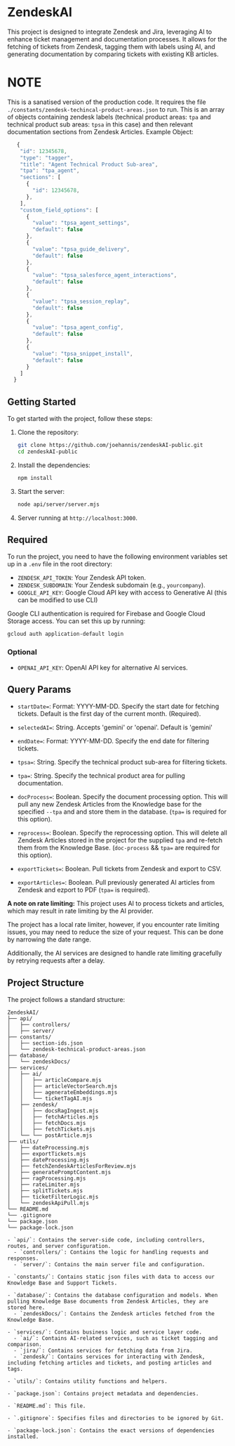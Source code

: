 # ZendeskAI

This project is designed to integrate Zendesk and Jira, leveraging AI to enhance ticket management and documentation processes. It allows for the fetching of tickets from Zendesk, tagging them with labels using AI, and generating documentation by comparing tickets with existing KB articles.

# NOTE
This is a sanatised version of the production code. It requires the file `./constants/zendesk-techincal-product-areas.json` to run. This is an array of objects containing zendesk labels (technical product areas: `tpa` and technical product sub areas: `tpsa` in this case) and then relevant documentation sections from Zendesk Articles. Example Object:
```javascript
   {
    "id": 12345678,
    "type": "tagger",
    "title": "Agent Technical Product Sub-area",
    "tpa": "tpa_agent",
    "sections": [
      {
        "id": 12345678,
      },
    ],
    "custom_field_options": [
      {
        "value": "tpsa_agent_settings",
        "default": false
      },
      {
        "value": "tpsa_guide_delivery",
        "default": false
      },
      {
        "value": "tpsa_salesforce_agent_interactions",
        "default": false
      },
      {
        "value": "tpsa_session_replay",
        "default": false
      },
      {
        "value": "tpsa_agent_config",
        "default": false
      },
      {
        "value": "tpsa_snippet_install",
        "default": false
      }
    ]
  }
```
## Getting Started

To get started with the project, follow these steps:

1. Clone the repository:

   ```bash
   git clone https://github.com/joehannis/zendeskAI-public.git
   cd zendeskAI-public
   ```

2. Install the dependencies:

   ```bash
   npm install
   ```

3. Start the server:

   ```bash
   node api/server/server.mjs
   ```

4. Server running at `http://localhost:3000`.

## Required

To run the project, you need to have the following environment variables set up in a `.env` file in the root directory:

- `ZENDESK_API_TOKEN`: Your Zendesk API token.
- `ZENDESK_SUBDOMAIN`: Your Zendesk subdomain (e.g., `yourcompany`).
- `GOOGLE_API_KEY`: Google Cloud API key with access to Generative AI (this can be modified to use CLI)

Google CLI authentication is required for Firebase and Google Cloud Storage access. You can set this up by running:

```bash
gcloud auth application-default login
```

### Optional

- `OPENAI_API_KEY`: OpenAI API key for alternative AI services.

## Query Params

- `startDate=`: Format: YYYY-MM-DD. Specify the start date for fetching tickets. Default is the first day of the current month. (Required).
- `selectedAI=`: String. Accepts 'gemini' or 'openai'. Default is 'gemini'

- `endDate=`: Format: YYYY-MM-DD. Specify the end date for filtering tickets.

- `tpsa=`: String. Specify the technical product sub-area for filtering tickets.

- `tpa=`: String. Specify the technical product area for pulling documentation.

- `docProcess=`: Boolean. Specify the document processing option. This will pull any new Zendesk Articles from the Knowledge base for the specified `--tpa` and and store them in the database. (`tpa=` is required for this option).

- `reprocess=`: Boolean. Specify the reprocessing option. This will delete all Zendesk Articles stored in the project for the supplied `tpa` and re-fetch them from the Knowledge Base. (`doc-process` && `tpa=` are required for this option).

- `exportTickets=`: Boolean. Pull tickets from Zendesk and export to CSV.

- `exportArticles=`: Boolean. Pull previously generated AI articles from Zendesk and ezport to PDF (`tpa=` is required).

**A note on rate limiting:** This project uses AI to process tickets and articles, which may result in rate limiting by the AI provider.

The project has a local rate limiter, however, if you encounter rate limiting issues, you may need to reduce the size of your request. This can be done by narrowing the date range.

Additionally, the AI services are designed to handle rate limiting gracefully by retrying requests after a delay.

## Project Structure

The project follows a standard structure:

```
ZendeskAI/
├── api/
│   ├── controllers/
│   ├── server/
├── constants/
│   ├── section-ids.json
│   └── zendesk-technical-product-areas.json
├── database/
│   └── zendeskDocs/
├── services/
│   ├── ai/
│   │   ├── articleCompare.mjs
│   │   ├── articleVectorSearch.mjs
│   │   ├── agenerateEmbeddings.mjs
│   │   └── ticketTagAI.mjs
│   ├── zendesk/
│   │   ├── docsRagIngest.mjs
│   │   ├── fetchArticles.mjs
│   │   ├── fetchDocs.mjs
│   │   ├── fetchTickets.mjs
│   └── └── postArticle.mjs
├── utils/
│   ├── dateProcessing.mjs
│   ├── exportTickets.mjs
│   ├── dateProcessing.mjs
│   ├── fetchZendeskArticlesForReview.mjs
│   ├── generatePromptContent.mjs
│   ├── ragProcessing.mjs
│   ├── rateLimiter.mjs
│   ├── splitTickets.mjs
│   ├── ticketFilterLogic.mjs
│   └── zendeskApiPull.mjs
└── README.md
└── .gitignore
└── package.json
└── package-lock.json

- `api/`: Contains the server-side code, including controllers, routes, and server configuration.
  - `controllers/`: Contains the logic for handling requests and responses.
  - `server/`: Contains the main server file and configuration.

- `constants/`: Contains static json files with data to access our Knowledge Base and Support Tickets.

- `database/`: Contains the database configuration and models. When pulling Knowledge Base documents from Zendesk Articles, they are stored here.
  - `zendeskDocs/`: Contains the Zendesk articles fetched from the Knowledge Base.

- `services/`: Contains business logic and service layer code.
  - `ai/`: Contains AI-related services, such as ticket tagging and comparison.
  - `jira/`: Contains services for fetching data from Jira.
  - `zendesk/`: Contains services for interacting with Zendesk, including fetching articles and tickets, and posting articles and tags.

- `utils/`: Contains utility functions and helpers.

- `package.json`: Contains project metadata and dependencies.

- `README.md`: This file.

- `.gitignore`: Specifies files and directories to be ignored by Git.

- `package-lock.json`: Contains the exact versions of dependencies installed.
```

